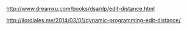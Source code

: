 http://www.dreamxu.com/books/dsa/dp/edit-distance.html

http://jlordiales.me/2014/03/01/dynamic-programming-edit-distance/
